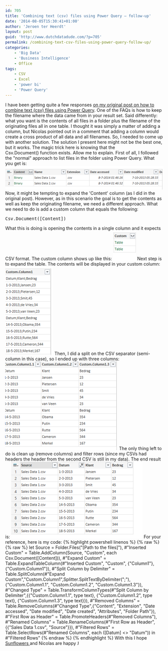 ```yaml
---
id: 705
title: 'Combining text (csv) files using Power Query – follow-up'
date: '2014-08-05T15:30:41+01:00'
author: 'Jeroen ter Heerdt'
layout: post
guid: 'http://www.dutchdatadude.com/?p=705'
permalink: /combining-text-csv-files-using-power-query-follow-up/
categories:
    - 'Big Data'
    - 'Business Intelligence'
    - Office
tags:
    - CSV
    - Excel
    - 'power bi'
    - 'Power Query'
---
```


I have been getting quite a few responses <a href="http://www.dutchdatadude.com/combining-text-csv-files-using-power-query-for-excel/">on my original post on how to combine text (csv) files using Power Query</a>. One of the FAQs is how to keep the filename where the data came from in your result set. Said differently: what you want is the contents of all files in a folder plus the filename of the originating files all in one table. I thought it was simply a matter of adding a column, but Nicolas pointed out in a comment that adding a column would create a cross product of all data and all filenames. So, I needed to come up with another solution. The solution I present here might not be the best one, but it works. The magic trick here is knowing that the Csv.Document() function exists. Allow me to explain. First of all, I followed the "normal" approach to list files in the folder using Power Query. What you get is: <img src="../wp-content/uploads/2014/07/072714_2002_Combiningte1.png" alt="" /> Now, it might be tempting to expand the 'Content' column (as I did in the original post). However, as in this scenario the goal is to get the contents as well as keep the originating filename, we need a different approach. What we need to do is add a custom column that equals the following:
<pre class="lang:c# decode:true ">Csv.Document([Content])</pre>
What this is doing is opening the contents in a single column and it expects CSV format. The custom column shows up like this: <img src="../wp-content/uploads/2014/07/072714_2002_Combiningte2.png" alt="" /> Next step is to expand the table. The contents will be displayed in your custom column: <img src="../wp-content/uploads/2014/07/072714_2002_Combiningte3.png" alt="" /> Then, I did a split on the CSV separator (semi-column in this case), so I ended up with three columns: <img src="../wp-content/uploads/2014/07/072714_2002_Combiningte4.png" alt="" /> The only thing left to do is clean up (remove columns) and filter rows (since my CSVs had headers the header from the second CSV is still in my data). The end result is: <img src="../wp-content/uploads/2014/07/072714_2002_Combiningte5.png" alt="" /> For your reference, here is my code:
{% highlight powershell linenos %}
{% raw %}
  {% raw %}
let
Source = Folder.Files("[Path to the files]"),
#"Inserted Custom" = Table.AddColumn(Source, "Custom", each Csv.Document([Content])),
#"Expand Custom" = Table.ExpandTableColumn(#"Inserted Custom", "Custom", {"Column1"}, {"Custom.Column1"}),
#"Split Column by Delimiter" = Table.SplitColumn(#"Expand Custom","Custom.Column1",Splitter.SplitTextByDelimiter(";"),{"Custom.Column1.1", "Custom.Column1.2", "Custom.Column1.3"}),
#"Changed Type" = Table.TransformColumnTypes(#"Split Column by Delimiter",{{"Custom.Column1.1", type text}, {"Custom.Column1.2", type text}, {"Custom.Column1.3", type text}}),
#"Removed Columns" = Table.RemoveColumns(#"Changed Type",{"Content", "Extension", "Date accessed", "Date modified", "Date created", "Attributes", "Folder Path"}),
#"First Row as Header" = Table.PromoteHeaders(#"Removed Columns"),
#"Renamed Columns" = Table.RenameColumns(#"First Row as Header",{{"Sales Data 1.csv", "Source"}}),
#"Filtered Rows" = Table.SelectRows(#"Renamed Columns", each ([Datum] &lt;&gt; "Datum"))
in
#"Filtered Rows"
  {% endraw %}
{% endhighlight %}
With this I hope <a href="http://gravatar.com/sunnysunflowers7">Sunflowers </a>and Nicolas are happy <span style="font-family: Wingdings;">J</span>